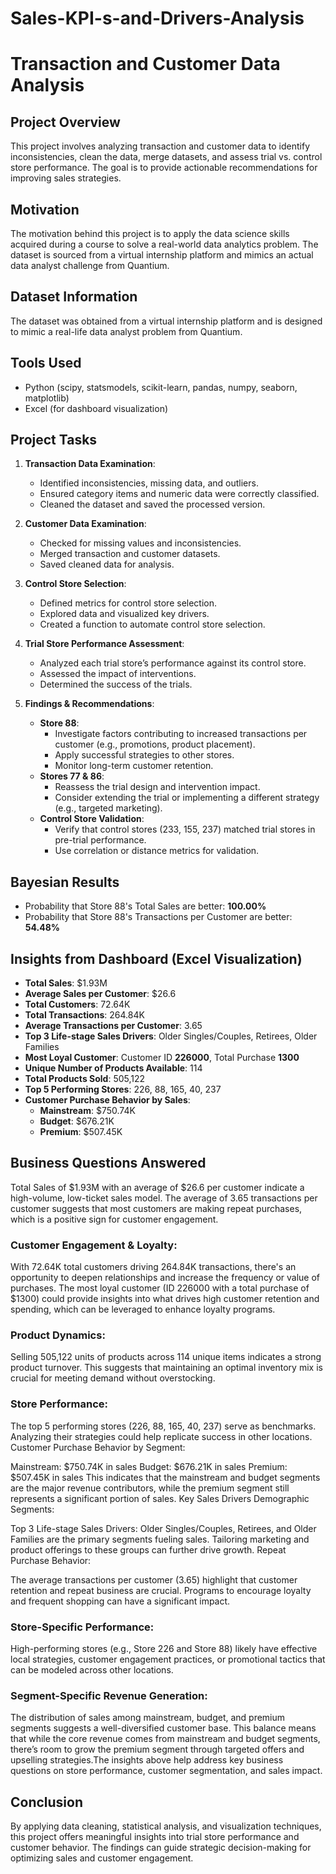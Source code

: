 # Sales-KPI-s-and-Drivers-Analysis
# Transaction and Customer Data Analysis

## Project Overview

This project involves analyzing transaction and customer data to identify inconsistencies, clean the data, merge datasets, and assess trial vs. control store performance. The goal is to provide actionable recommendations for improving sales strategies.

## Motivation

The motivation behind this project is to apply the data science skills acquired during a course to solve a real-world data analytics problem. The dataset is sourced from a virtual internship platform and mimics an actual data analyst challenge from Quantium.

## Dataset Information

The dataset was obtained from a virtual internship platform and is designed to mimic a real-life data analyst problem from Quantium.

## Tools Used

- Python (scipy, statsmodels, scikit-learn, pandas, numpy, seaborn, matplotlib)
- Excel (for dashboard visualization)

## Project Tasks

1. **Transaction Data Examination**:

   - Identified inconsistencies, missing data, and outliers.
   - Ensured category items and numeric data were correctly classified.
   - Cleaned the dataset and saved the processed version.

2. **Customer Data Examination**:

   - Checked for missing values and inconsistencies.
   - Merged transaction and customer datasets.
   - Saved cleaned data for analysis.

3. **Control Store Selection**:

   - Defined metrics for control store selection.
   - Explored data and visualized key drivers.
   - Created a function to automate control store selection.

4. **Trial Store Performance Assessment**:

   - Analyzed each trial store’s performance against its control store.
   - Assessed the impact of interventions.
   - Determined the success of the trials.

5. **Findings & Recommendations**:

   - **Store 88**:
     - Investigate factors contributing to increased transactions per customer (e.g., promotions, product placement).
     - Apply successful strategies to other stores.
     - Monitor long-term customer retention.
   - **Stores 77 & 86**:
     - Reassess the trial design and intervention impact.
     - Consider extending the trial or implementing a different strategy (e.g., targeted marketing).
   - **Control Store Validation**:
     - Verify that control stores (233, 155, 237) matched trial stores in pre-trial performance.
     - Use correlation or distance metrics for validation.

## Bayesian Results

- Probability that Store 88's Total Sales are better: **100.00%**
- Probability that Store 88's Transactions per Customer are better: **54.48%**

## Insights from Dashboard (Excel Visualization)

- **Total Sales**: \$1.93M
- **Average Sales per Customer**: \$26.6
- **Total Customers**: 72.64K
- **Total Transactions**: 264.84K
- **Average Transactions per Customer**: 3.65
- **Top 3 Life-stage Sales Drivers**: Older Singles/Couples, Retirees, Older Families
- **Most Loyal Customer**: Customer ID **226000**, Total Purchase **1300**
- **Unique Number of Products Available**: 114
- **Total Products Sold**: 505,122
- **Top 5 Performing Stores**: 226, 88, 165, 40, 237
- **Customer Purchase Behavior by Sales**:
  - **Mainstream**: \$750.74K
  - **Budget**: \$676.21K
  - **Premium**: \$507.45K


## Business Questions Answered

Total Sales of $1.93M with an average of $26.6 per customer indicate a high-volume, low-ticket sales model.
The average of 3.65 transactions per customer suggests that most customers are making repeat purchases, which is a positive sign for customer engagement.

### Customer Engagement & Loyalty:

With 72.64K total customers driving 264.84K transactions, there's an opportunity to deepen relationships and increase the frequency or value of purchases.
The most loyal customer (ID 226000 with a total purchase of $1300) could provide insights into what drives high customer retention and spending, which can be leveraged to enhance loyalty programs.

### Product Dynamics:

Selling 505,122 units of products across 114 unique items indicates a strong product turnover. This suggests that maintaining an optimal inventory mix is crucial for meeting demand without overstocking.

### Store Performance:

The top 5 performing stores (226, 88, 165, 40, 237) serve as benchmarks. Analyzing their strategies could help replicate success in other locations.
Customer Purchase Behavior by Segment:

Mainstream: $750.74K in sales
Budget: $676.21K in sales
Premium: $507.45K in sales
This indicates that the mainstream and budget segments are the major revenue contributors, while the premium segment still represents a significant portion of sales.
Key Sales Drivers
Demographic Segments:

Top 3 Life-stage Sales Drivers: Older Singles/Couples, Retirees, and Older Families are the primary segments fueling sales. Tailoring marketing and product offerings to these groups can further drive growth.
Repeat Purchase Behavior:

The average transactions per customer (3.65) highlight that customer retention and repeat business are crucial. Programs to encourage loyalty and frequent shopping can have a significant impact.

### Store-Specific Performance:

High-performing stores (e.g., Store 226 and Store 88) likely have effective local strategies, customer engagement practices, or promotional tactics that can be modeled across other locations.

### Segment-Specific Revenue Generation:

The distribution of sales among mainstream, budget, and premium segments suggests a well-diversified customer base. This balance means that while the core revenue comes from mainstream and budget segments, there’s room to grow the premium segment through targeted offers and upselling strategies.The insights above help address key business questions on store performance, customer segmentation, and sales impact. 

## Conclusion

By applying data cleaning, statistical analysis, and visualization techniques, this project offers meaningful insights into trial store performance and customer behavior. The findings can guide strategic decision-making for optimizing sales and customer engagement.

